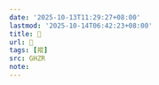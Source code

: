 ```yaml
---
date: '2025-10-13T11:29:27+08:00'
lastmod: '2025-10-14T06:42:23+08:00'
title: 󰡨
url: 󰡨
tags: [摐]
src: GHZR
note:
---
```

